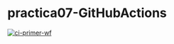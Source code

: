 # practica07-GitHubActions

[![ci-primer-wf](https://github.com/kevanme99/practica07-GitHubActions/actions/workflows/ci-primer-wf.yml/badge.svg)](https://github.com/kevanme99/practica07-GitHubActions/actions/workflows/ci-primer-wf.yml)
